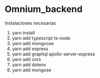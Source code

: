 # Omnium_backend

Instalaciones necesarias

1. yarn install
2. yarn add typescript ts-node
3. yarn add mongoose
4. yarn add express
5. yarn add graphql apollo-server-express
6. yarn add cors
7. yarn add dotenv
8. yarn add mongose